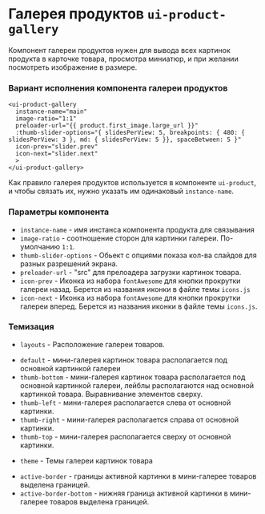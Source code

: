 # Галерея продуктов `ui-product-gallery`

Компонент галереи продуктов нужен для вывода всех картинок продукта в карточке товара, просмотра миниатюр, и при желании посмотреть изображение в размере.

### Вариант исполнения компонента галереи продуктов

```
<ui-product-gallery
  instance-name="main"
  image-ratio="1:1"
  preloader-url="{{ product.first_image.large_url }}"
  :thumb-slider-options="{ slidesPerView: 5, breakpoints: { 480: { slidesPerView: 3 }, md: { slidesPerView: 5 }}, spaceBetween: 5 }"
  icon-prev="slider.prev"
  icon-next="slider.next"
  >
</ui-product-gallery>

```

Как правило галерея продуктов используется в компоненте `ui-product`, и чтобы связать их, нужно указать им одинаковый `instance-name`.

### Параметры компонента

- `instance-name` - имя инстанса компонента продукта для связывания
- `image-ratio` - соотношение сторон для картинки галереи. По-умолчанию `1:1`.
- `thumb-slider-options` - Обьект с опциями показа кол-ва слайдов для разных разрешений экрана.
- `preloader-url` - "src" для прелоадера загрузки картинок товара.
- `icon-prev` - Иконка из набора `fontAwesome` для кнопки прокрутки галереи назад. Берется из названия иконки в файле темы `icons.js`
- `icon-next` - Иконка из набора `fontAwesome` для кнопки прокрутки галереи вперед. Берется из названия иконки в файле темы `icons.js`.

### Темизация

- `layouts` - Расположение галереи товаров.
 * `default` - мини-галерея картинок товара располагается под основной картинкой галереи
 * `thumb-bottom` -  мини-галерея картинок товара располагается под основной картинкой галереи, лейблы располагаются над основной картинкой товара. Выравнивание элементов сверху.
 * `thumb-left` - мини-галерея располагается слева от основной картинки.
 * `thumb-right` - мини-галерея располагается справа от основной картинки.
 * `thumb-top` - мини-галерея располагается сверху от основной картинки.

- `theme` - Темы галереи картинок товара
 * `active-border` - границы активной картинки в мини-галерее товаров выделена границей.
 * `active-border-bottom` - нижняя граница активной картинки в мини-галерее товаров выделена границей.
